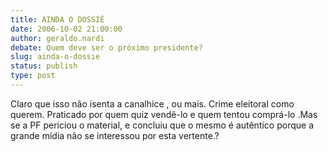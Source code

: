 ```yaml
---
title: AINDA O DOSSIÊ
date: 2006-10-02 21:00:00
author: geraldo.nardi
debate: Quem deve ser o próximo presidente?
slug: ainda-o-dossie
status: publish 
type: post
---
```


Claro que isso não isenta a canalhice , ou mais. Crime eleitoral como querem. Praticado por quem quiz vendê-lo e quem tentou comprá-lo .Mas se a PF periciou o material, e concluiu que o mesmo é autêntico porque a grande mídia não se interessou por esta vertente.?


